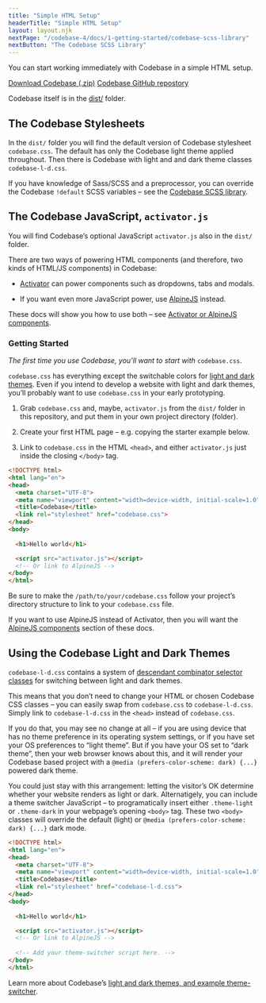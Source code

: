 ```yaml
---
title: "Simple HTML Setup"
headerTitle: "Simple HTML Setup"
layout: layout.njk
nextPage: "/codebase-4/docs/1-getting-started/codebase-scss-library"
nextButton: "The Codebase SCSS Library"
---
```


<p class="t-lg t-thin">You can start working immediately with Codebase in a simple HTML setup.</p>

<div class="grid-sm-2-cols grid-gap my-6 t-center">
  <a class="mb-3 btn btn-primary rounded-pill" href="https://github.com/codebase-frontend-library/codebase-4/archive/master.zip">Download Codebase (.zip)</a>
  <a class="mb-3 btn btn-secondary rounded-pill" href="https://github.com/codebase-frontend-library/codebase-4">Codebase GitHub repostory</a>
</div>

Codebase itself is in the [dist/](https://github.com/codebase-frontend-library/codebase-4/tree/master/docs/dist) folder.

## The Codebase Stylesheets

In the `dist/` folder you will find the default version of Codebase stylesheet `codebase.css`. The default has only the Codebase light theme applied throughout. Then there is Codebase with light and and dark theme classes `codebase-l-d.css`.

If you have knowledge of Sass/SCSS and a preprocessor, you can override the Codebase `!default` SCSS variables – see the [Codebase SCSS library](/codebase-4/docs/1-getting-started/codebase-scss-library).

## The Codebase JavaScript, `activator.js`

You will find Codebase’s optional JavaScript `activator.js` also in the `dist/` folder.

There are two ways of powering HTML components (and therefore, two kinds of HTML/JS components) in Codebase:

* [Activator](/codebase-4/docs/9-activator-components/about-activator-components/) can power components such as dropdowns, tabs and modals.

* If you want even more JavaScript power, use [AlpineJS](https://github.com/alpinejs/alpine) instead.

These docs will show you how to use both – see [Activator or AlpineJS components](/codebase-4/docs/1-getting-started/alpinejs-or-activator).

### Getting Started

_The first time you use Codebase, you’ll want to start with_ `codebase.css`.

`codebase.css` has everything except the switchable colors for [light and dark themes](#using-the-codebase-light-and-dark-themes). Even if you intend to develop a website with light and dark themes, you’ll probably want to use `codebase.css` in your early prototyping.

1. Grab `codebase.css` and, maybe, `activator.js` from the `dist/` folder in this repository, and put them in your own project directory (folder).

2. Create your first HTML page – e.g. copying the starter example below.

3. Link to `codebase.css` in the HTML `<head>`, and either `activator.js` just inside the closing  `</body>` tag.

```html
<!DOCTYPE html>
<html lang="en">
<head>
  <meta charset="UTF-8">
  <meta name="viewport" content="width=device-width, initial-scale=1.0">
  <title>Codebase</title>
  <link rel="stylesheet" href="codebase.css">
</head>
<body>
  
  <h1>Hello world</h1>

  <script src="activator.js"></script>
  <!-- Or link to AlpineJS -->
</body>
</html>
```

Be sure to make the `/path/to/your/codebase.css` follow your project’s directory structure to link to your `codebase.css` file.

If you want to use AlpineJS instead of Activator, then you will want the [AlpineJS components](/codebase-4/docs/8-alpinejs-components/about-alpinejs-components) section of these docs.

## Using the Codebase Light and Dark Themes

`codebase-l-d.css` contains a system of [descendant combinator selector classes](https://www.w3schools.com/css/css_combinators.asp) for switching between light and dark themes.

This means that you don’t need to change your HTML or chosen Codebase CSS classes – you can easily swap from `codebase.css` to `codebase-l-d.css`. Simply link to `codebase-l-d.css` in the `<head>` instead of `codebase.css`.

If you do that, you may see no change at all – if you are using device that has no theme preference in its operating system settings, or if you have set your OS preferences to “light theme”. But if you have your OS set to “dark theme”, then your web browser knows about this, and it will render your Codebase based project with a `@media (prefers-color-scheme: dark) {...}` powered dark theme.

You could just stay with this arrangement: letting the visitor’s OK determine whether your website renders as light or dark. Alternatigely, you can include a theme switcher JavaScript – to programatically insert either `.theme-light` or `.theme-dark` in your webpage’s opening `<body>` tag. These two `<body>` classes will override the default (light) or `@media (prefers-color-scheme: dark) {...}` dark mode.

```html
<!DOCTYPE html>
<html lang="en">
<head>
  <meta charset="UTF-8">
  <meta name="viewport" content="width=device-width, initial-scale=1.0">
  <title>Codebase</title>
  <link rel="stylesheet" href="codebase-l-d.css">
</head>
<body>
  
  <h1>Hello world</h1>

  <script src="activator.js"></script>
  <!-- Or link to AlpineJS -->
  
  <!-- Add your theme-switcher script here. -->
</body>
</html>
```

Learn more about Codebase’s [light and dark themes, and example theme-switcher](/codebase-4/docs/1-getting-started/light-and-dark-themes).